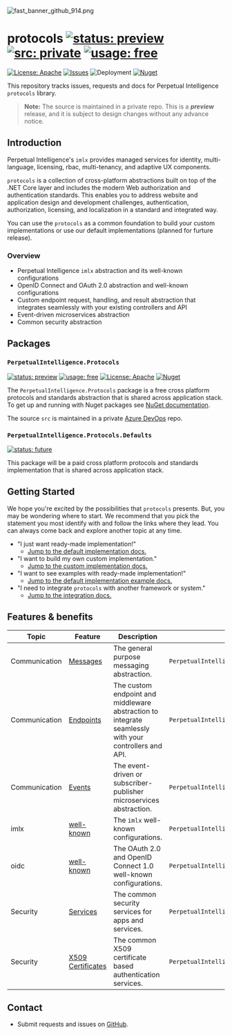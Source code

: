 ![fast_banner_github_914.png](https://en.gravatar.com/userimage/152742631/4ab9cb340649391354d65b592b744114.png)

# protocols [![status: preview](https://img.shields.io/badge/status-preview-yellow)]() [![src: private](https://img.shields.io/badge/src-private-red)]() [![usage: free](https://img.shields.io/badge/usage-free-green)]()
[![License: Apache](https://img.shields.io/badge/License-Apache-yellow.svg)](https://opensource.org/licenses/MIT)
[![Issues](https://img.shields.io/github/issues/perpetualintelligence/protocols)](https://github.com/perpetualintelligence/protocols/issues)
![Deployment](https://vsrm.dev.azure.com/perpetualintelligence/_apis/public/Release/badge/4c5f1531-e837-40e9-9e5e-47abaa3fab37/2/2)
[![Nuget](https://img.shields.io/nuget/vpre/PerpetualIntelligence.Protocols)](https://www.nuget.org/packages/PerpetualIntelligence.Protocols)

This repository tracks issues, requests and docs for Perpetual Intelligence `protocols` library.

> **Note:** The source is maintained in a private repo. This is a ***preview*** release, and it is subject to design changes without any advance notice.

## Introduction

Perpetual Intelligence's `imlx` provides managed services for identity, multi-language, licensing, rbac, multi-tenancy, and adaptive UX components.

 `protocols` is a collection of cross-platform abstractions built on top of the .NET Core layer and includes the modern Web authorization and authentication standards. This enables you to address website and application design and development challenges, authentication, authorization, licensing, and localization in a standard and integrated way.

You can use the `protocols` as a common foundation to build your custom implementations or use our default implementations (planned for furture release).

### Overview

* Perpetual Intelligence `imlx` abstraction and its well-known configurations
* OpenID Connect and OAuth 2.0 abstraction and well-known configurations
* Custom endpoint request, handling, and result abstraction that integrates seamlessly with your existing controllers and API
* Event-driven microservices abstraction
* Common security abstraction

## Packages

### `PerpetualIntelligence.Protocols`
[![status: preview](https://img.shields.io/badge/status-preview-yellow)]()
[![usage: free](https://img.shields.io/badge/usage-free-green)]()
[![License: Apache](https://img.shields.io/badge/License-Apache-yellow.svg)](https://opensource.org/licenses/MIT)
[![Nuget](https://img.shields.io/nuget/vpre/PerpetualIntelligence.Protocols)](https://www.nuget.org/packages/PerpetualIntelligence.Protocols)

The `PerpetualIntelligence.Protocols` package is a free cross platform protocols and standards abstraction that is shared across application stack. To get up and running with Nuget packages see [NuGet documentation](https://docs.microsoft.com/en-us/nuget/).

The source `src` is maintained in a private [Azure DevOps](https://azure.microsoft.com/en-us/services/devops/) repo. 

### `PerpetualIntelligence.Protocols.Defaults`
[![status: future](https://img.shields.io/badge/status-future-blue)]()

This package will be a paid cross platform protocols and standards implementation that is shared across application stack.


## Getting Started

We hope you're excited by the possibilities that `protocols` presents. But, you may be wondering where to start. We recommend that you pick the statement you most identify with and follow the links where they lead. You can always come back and explore another topic at any time.

* "I just want ready-made implementation!"
  * [Jump to the default implementation docs.]()
* "I want to build my own custom implementation."
  * [Jump to the custom implementation docs.]()
* "I want to see examples with ready-made implementation!"
  * [Jump to the default implementation example docs.]()
* "I need to integrate `protocols` with another framework or system."
  * [Jump to the integration docs.](https://fast.design/docs/integrations/introduction)

## Features & benefits

| Topic | Feature | Description | Namespace | 
| ----- | ------- | ----------- | --------- |
| Communication | [Messages](https://github.com/perpetualintelligence/protocols/blob/main/docs/communication/messages.md) | The general purpose messaging abstraction. | `PerpetualIntelligence.Protocols.Communication`
| Communication | [Endpoints](https://github.com/perpetualintelligence/protocols/blob/main/docs/communication/endpoints/intro.md) | The custom endpoint and middleware abstraction to integrate seamlessly with your controllers and API. | `PerpetualIntelligence.Protocols.Communication.Endpoints`
| Communication | [Events](https://github.com/perpetualintelligence/protocols/blob/main/docs/communication/events/intro.md) | The event-driven or subscriber-publisher microservices abstraction. | `PerpetualIntelligence.Protocols.Communication.Events`
| imlx |  [well-known](https://github.com/perpetualintelligence/protocols/blob/main/docs/imlx/intro.md) | The `imlx` well-known configurations. | `PerpetualIntelligence.Protocols.Imlx`
| oidc | [well-known](https://github.com/perpetualintelligence/protocols/blob/main/docs/oidc/intro.md) | The OAuth 2.0 and OpenID Connect 1.0 well-known configurations. | `PerpetualIntelligence.Protocols.Oidc`
| Security | [Services](https://github.com/perpetualintelligence/protocols/blob/main/docs/security/intro.md) | The common security services for apps and services. | `PerpetualIntelligence.Protocols.Security`
| Security | [X509 Certificates](https://github.com/perpetualintelligence/protocols/blob/main/docs/security/certificates/x509/intro.md) | The common X509 certificate based authentication services. | `PerpetualIntelligence.Protocols.Security.Certificates.X509`

## Contact

* Submit requests and issues on [GitHub](https://github.com/perpetualintelligence/protocols/issues).

